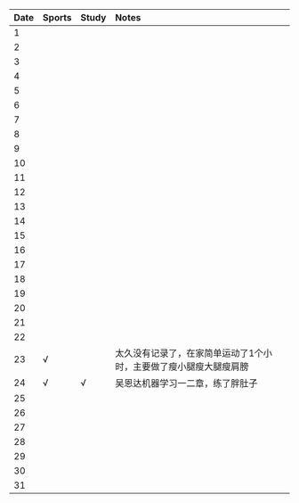 Date|Sports|Study|Notes
:---------------|:---------------|:---------------|:---------------
1| | | |
2| | | |
3| | | |
4| | | |
5| | | |
6| | | |
7| | | |
8| | | |
9| | | |
10| | | |
11| | | |
12| | | |
13| | | |
14| | | |
15| | | |
16| | | |
17| | | |
18| | | |
19| | | |
20| | | |
21| | | |
22| | | |
23|√| |太久没有记录了，在家简单运动了1个小时，主要做了瘦小腿瘦大腿瘦肩膀|
24|√|√|吴恩达机器学习一二章，练了胖肚子|
25| | | |
26| | | |
27| | | |
28| | | |
29| | | |
30| | | |
31| | | |

